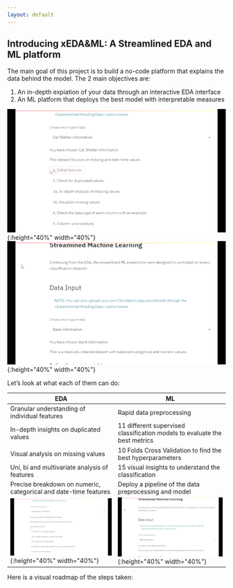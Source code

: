 ```yaml
---
layout: default
---
```


## Introducing xEDA&ML:  A Streamlined EDA and ML platform 


The main goal of this project is to build a no-code platform that explains the data behind the model. The 2 main objectives are:
1.	An in-depth expiation of your data through an interactive EDA interface
2.	An ML platform that deploys the best model with interpretable measures



![EDA](./assets/images/EDA.gif){:height="40%" width="40%"}
![ML](./assets/images/ML.gif){:height="40%" width="40%"}

Let’s look at what each of them can do:

|EDA                          |ML                        
|----------------|-----------------------------
Granular understanding of individual features|Rapid data preprocessing           
|In-depth insights on duplicated values | 11 different supervised classification models to evaluate the best metrics
|Visual analysis on missing values | 10 Folds Cross Validation to find the best hyperparameters
|Uni, bi and multivariate analysis of features         | 15 visual insights to understand the classification       
|Precise breakdown on numeric, categorical and date-time features | Deploy a pipeline of the data preprocessing and model
|![EDA](./assets/images/EDA.gif){:height="40%" width="40%"} | ![ML](./assets/images/ML.gif){:height="40%" width="40%"}

Here is a visual roadmap of the steps taken: 
